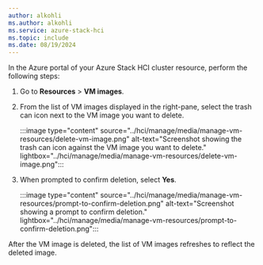 ```yaml
---
author: alkohli
ms.author: alkohli
ms.service: azure-stack-hci
ms.topic: include
ms.date: 08/19/2024
---
```


In the Azure portal of your Azure Stack HCI cluster resource, perform the following steps:

1. Go to **Resources** > **VM images**.

1. From the list of VM images displayed in the right-pane, select the trash can icon next to the VM image you want to delete.

   :::image type="content" source="../hci/manage/media/manage-vm-resources/delete-vm-image.png" alt-text="Screenshot showing the trash can icon against the VM image you want to delete." lightbox="../hci/manage/media/manage-vm-resources/delete-vm-image.png":::

1. When prompted to confirm deletion, select **Yes**.

   :::image type="content" source="../hci/manage/media/manage-vm-resources/prompt-to-confirm-deletion.png" alt-text="Screenshot showing a prompt to confirm deletion." lightbox="../hci/manage/media/manage-vm-resources/prompt-to-confirm-deletion.png":::

After the VM image is deleted, the list of VM images refreshes to reflect the deleted image.
